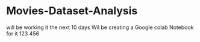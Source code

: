 # Movies-Dataset-Analysis
will be working it the next 10 days
Wil be creating a Google colab Notebook for it
123
456


